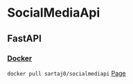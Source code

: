 # SocialMediaApi

## FastAPI

### [Docker](https://hub.docker.com/r/sartaj0/socialmediapi)

```docker pull sartaj0/socialmediapi``` [Page](https://hub.docker.com/r/sartaj0/socialmediapi)